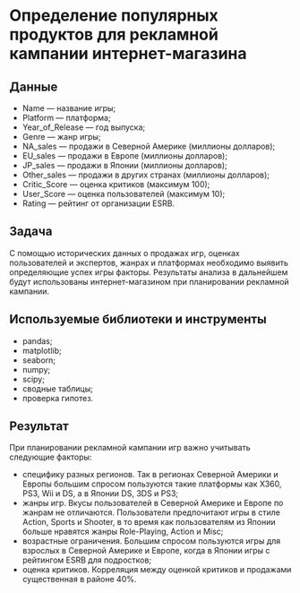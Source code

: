 # Определение популярных продуктов для рекламной кампании интернет-магазина

## Данные
- Name — название игры;
- Platform — платформа;
- Year_of_Release — год выпуска;
- Genre — жанр игры;
- NA_sales — продажи в Северной Америке (миллионы долларов);
- EU_sales — продажи в Европе (миллионы долларов);
- JP_sales — продажи в Японии (миллионы долларов);
- Other_sales — продажи в других странах (миллионы долларов);
- Critic_Score — оценка критиков (максимум 100);
- User_Score — оценка пользователей (максимум 10);
- Rating — рейтинг от организации ESRB.

## Задача
С помощью исторических данных о продажах игр, оценках пользователей и экспертов, жанрах и платформах необходимо выявить определяющие успех игры факторы. Результаты анализа в дальнейшем будут использованы интернет-магазином при планировании рекламной кампании.

## Используемые библиотеки и инструменты
- pandas;
- matplotlib;
- seaborn;
- numpy;
- scipy;
- сводные таблицы;
- проверка гипотез.

## Результат
При планировании рекламной кампании игр важно учитывать следующие факторы:
- специфику разных регионов. Так в регионах Северной Америки и Европы большим спросом пользуются такие платформы как X360, PS3, Wii и DS, а в Японии DS, 3DS и PS3;
- жанры игр. Вкусы пользователей в Северной Америке и Европе по жанрам не отличаются. Пользователи предпочитают игры в стиле Aсtion, Sports и Shooter, в то время как пользователям из Японии больше нравятся жанры Role-Playing, Action и Misc;
- возрастные ограничения. Большим спросом пользуются игры для взрослых в Северной Америке и Европе, когда в Японии игры с рейтингом ESRB для подростков;
- оценка критиков. Корреляция между оценкой критиков и продажами существенная в районе 40%.
